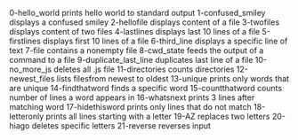 0-hello_world prints hello world to standard output
1-confused_smiley displays a confused smiley
2-hellofile displays content of a file
3-twofiles displays content of two files
4-lastlines displays last 10 lines of a file
5-firstlines displays first 10 lines of a file
6-third_line displays a specific line of text
7-file contains a nonempty file
8-cwd_state feeds the output of a command to a file
9-duplicate_last_line duplicates last line of a file
10-no_more_js deletes all .js file
11-directories counts directories
12-newest_files lists filesfrom newest to oldest
13-unique prints only words that are unique
14-findthatword finds a specific word
15-countthatword counts number of lines a word appears in
16-whatsnext prints 3 lines after matching word
17-hidethisword prints only lines that do not match
18-letteronly prints all lines starting with a letter
19-AZ replaces two letters
20-hiago deletes specific letters
21-reverse reverses input
